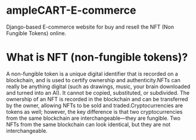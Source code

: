 # ampleCART-E-commerce

Django-based E-commerce website for buy and resell the NFT (Non Fungible Tokens) online.

# What is NFT (non-fungible tokens)?

A non-fungible token is a unique digital identifier that is recorded on a blockchain, and is used to certify ownership and authenticity.NFTs can really be anything digital (such as drawings, music, your brain downloaded and turned into an AI). It cannot be copied, substituted, or subdivided. The ownership of an NFT is recorded in the blockchain and can be transferred by the owner, allowing NFTs to be sold and traded.Cryptocurrencies are tokens as well; however, the key difference is that two cryptocurrencies from the same blockchain are interchangeable—they are fungible. Two NFTs from the same blockchain can look identical, but they are not interchangeable.
